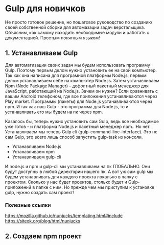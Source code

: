 # Gulp для новичков

Не просто готовое решение, но пошаговое руководство по созданию своей собственной сборки для автомазации задач верстальщика. Объясним, как самому находить необходимые модули и работать с документацией. Простым понятным языком!

## 1. Устанавливаем Gulp

Для автоматизации своих задач мы будем использовать программу Gulp. Поэтому первым делом нужно установить ее на свой компьютер. Так как она написана для програмной платформы Node.js, первым делом устанавливаем себе на компьютер Node.js. Затем устанавливаем Npm (Node Package Manager) – дефолтный пакетный менеджер для JavaScript, работающий на Node.js. Зачем он нужен? Если сравнивать с вашим Android телефоном, где все приложения устанавливаются через Play market. Программы (пакеты) для Node.js устанавливаются через npm. И так как наш Gulp - это программа для Node.js, то и устанавливать его мы будем на пк через npm. 

Казалось бы, теперь нужно установить сам Gulp, ведь все необходимое уже готов - и платформа Node.js и пакетный менеджер npm.. Но нет. Устанавливаем мы теперь Gulp cli (gulp-command-line-interface). Это не сам Gulp, это всего лишь способ запустить gulp-task из консоли.

- Устанавливаем Node.js 
- Устанавливаем npm
- Устанавливаем gulp-cli

И node.js и npm и gulp-cli мы устанавливаем на пк ГЛОБАЛЬНО. Они будут доступны в любой директории нашего пк. А вот уж сам gulp мы будем устанавливать для каждого проекта локально в папку с проектом. Сколько у нас будет проектов, столько будет и Gulp-приложений в папке с ним. Но прежде чем мы приступим к установке gulp, нужно создать сам проект!

### Полезные ссылки

https://mozilla.github.io/nunjucks/templating.html#include
https://siteok.org/blog/html/nunjucks

## 2. Создаем npm проект

